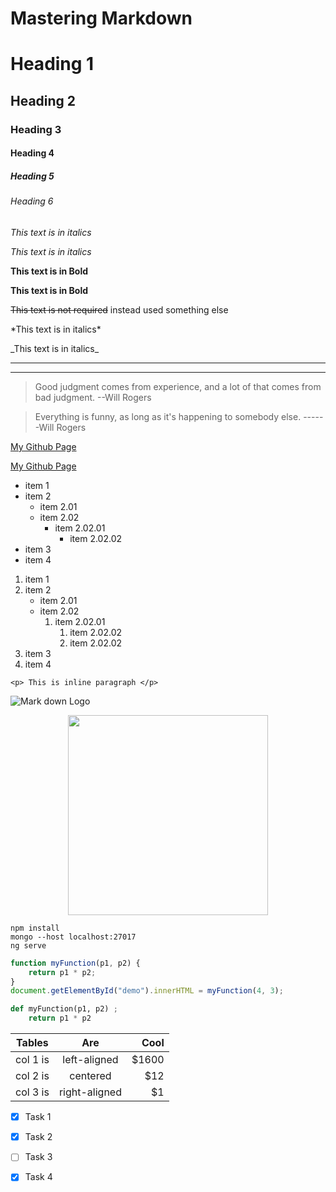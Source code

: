 # Mastering Markdown
<!-- Headings -->
# Heading 1
## Heading 2
### Heading 3
#### Heading 4
##### Heading 5
###### Heading 6

<!-- Italics -->

*This text is in italics*

_This text is in italics_

<!-- Strong/Bold -->

**This text is in Bold**

__This text is in Bold__

<!-- Strike through -->

~~This text is not required~~ instead used something else

<!-- Escaping Special character -->
\*This text is in italics\*

\_This text is in italics\_

<!-- Horizontal rule -->

---
___

<!-- Blockquotes -->

>Good judgment comes from experience, and a lot of that comes from bad judgment. 
--Will Rogers 

>Everything is funny, as long as it's happening to somebody else. 
------Will Rogers

<!-- Links -->
[My Github Page](https://github.com/MrDroid17)

[My Github Page](https://github.com/MrDroid17 "go to my github page")


<!-- Unordered List -->

* item 1
* item 2
    * item 2.01
    * item 2.02
        * item 2.02.01
            * item 2.02.02
* item 3
* item 4


<!--  Ordered List-->

1. item 1
1. item 2
    * item 2.01
    * item 2.02
        1. item 2.02.01
            1. item 2.02.02
            1. item 2.02.02
1. item 3
1. item 4


<!-- Inline code block -->

`<p> This is inline paragraph </p>`

<!-- Images -->

![Mark down Logo](https://markdown-here.com/img/icon256.png)

<div align="center">
	<img src="https://markdown-here.com/img/icon256.png" width="320">
</div>


<!-- Github Markdown -->
<!-- Code block -->

```
npm install
mongo --host localhost:27017
ng serve
```

```javascript
function myFunction(p1, p2) {
    return p1 * p2;
}
document.getElementById("demo").innerHTML = myFunction(4, 3);
```

```python
def myFunction(p1, p2) ;
    return p1 * p2
```

<!-- Tabels -->

| Tables   |      Are      |  Cool |
|----------|:-------------:|------:|
| col 1 is |  left-aligned | $1600 |
| col 2 is |    centered   |   $12 |
| col 3 is | right-aligned |    $1 |

<!-- Task list -->

* [x] Task 1
* [x] Task 2
* [ ] Task 3
* [x] Task 4



